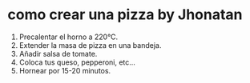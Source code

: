 # como crear una pizza by Jhonatan
1. Precalentar el horno a 220°C.
2. Extender la masa de pizza en una bandeja.
3. Añadir salsa de tomate.
4. Coloca tus queso, pepperoni, etc...
5. Hornear por 15-20 minutos.
